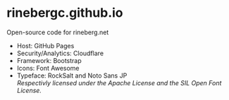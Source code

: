 # rinebergc.github.io
Open-source code for rineberg.net

- Host: GitHub Pages
- Security/Analytics: Cloudflare
- Framework: Bootstrap
- Icons: Font Awesome
- Typeface: RockSalt and Noto Sans JP  
_Respectivly licensed under the Apache License and the SIL Open Font License._
